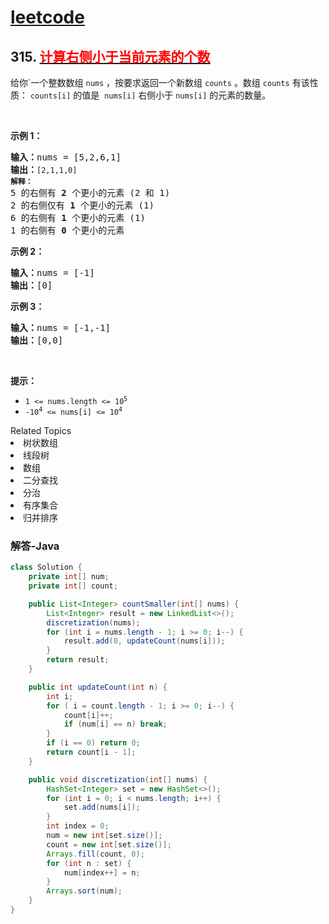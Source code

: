 # [leetcode](../../leetcode.md)

## 315. [<font color=red>计算右侧小于当前元素的个数</font>](https://leetcode-cn.com/problems/count-of-smaller-numbers-after-self)

<p>给你`一个整数数组 <code>nums</code><em> </em>，按要求返回一个新数组&nbsp;<code>counts</code><em> </em>。数组 <code>counts</code> 有该性质： <code>counts[i]</code> 的值是&nbsp; <code>nums[i]</code> 右侧小于&nbsp;<code>nums[i]</code> 的元素的数量。</p>

<p>&nbsp;</p>

<p><strong>示例 1：</strong></p>

<pre>
<strong>输入：</strong>nums = [5,2,6,1]
<strong>输出：</strong><code>[2,1,1,0] 
<strong>解释：</strong></code>
5 的右侧有 <strong>2 </strong>个更小的元素 (2 和 1)
2 的右侧仅有 <strong>1 </strong>个更小的元素 (1)
6 的右侧有 <strong>1 </strong>个更小的元素 (1)
1 的右侧有 <strong>0 </strong>个更小的元素
</pre>

<p><strong>示例 2：</strong></p>

<pre>
<strong>输入：</strong>nums = [-1]
<strong>输出：</strong>[0]
</pre>

<p><strong>示例 3：</strong></p>

<pre>
<strong>输入：</strong>nums = [-1,-1]
<strong>输出：</strong>[0,0]
</pre>

<p>&nbsp;</p>

<p><strong>提示：</strong></p>

<ul>
	<li><code>1 &lt;= nums.length &lt;= 10<sup>5</sup></code></li>
	<li><code>-10<sup>4</sup> &lt;= nums[i] &lt;= 10<sup>4</sup></code></li>
</ul>
<div><div>Related Topics</div><div><li>树状数组</li><li>线段树</li><li>数组</li><li>二分查找</li><li>分治</li><li>有序集合</li><li>归并排序</li></div></div>

### 解答-Java
```java
class Solution {
	private int[] num;
	private int[] count;

	public List<Integer> countSmaller(int[] nums) {
		List<Integer> result = new LinkedList<>();
		discretization(nums);
		for (int i = nums.length - 1; i >= 0; i--) {
			result.add(0, updateCount(nums[i]));
		}
		return result;
	}

	public int updateCount(int n) {
		int i;
		for ( i = count.length - 1; i >= 0; i--) {
			count[i]++;
			if (num[i] == n) break;
		}
		if (i == 0) return 0;
		return count[i - 1];
	}

	public void discretization(int[] nums) {
		HashSet<Integer> set = new HashSet<>();
		for (int i = 0; i < nums.length; i++) {
			set.add(nums[i]);
		}
		int index = 0;
		num = new int[set.size()];
		count = new int[set.size()];
		Arrays.fill(count, 0);
		for (int n : set) {
			num[index++] = n;
		}
		Arrays.sort(num);
	}
}
```
